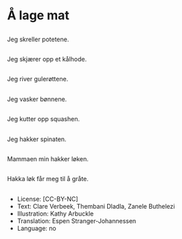 # Å lage mat

##
Jeg skreller potetene.

##
Jeg skjærer opp et kålhode.

##
Jeg river gulerøttene.

##
Jeg vasker bønnene.

##
Jeg kutter opp squashen.

##
Jeg hakker spinaten.

##
Mammaen min hakker løken.

##
Hakka løk får meg til å gråte.

##
* License: [CC-BY-NC]
* Text: Clare Verbeek, Thembani Dladla, Zanele Buthelezi
* Illustration: Kathy Arbuckle
* Translation: Espen Stranger-Johannessen
* Language: no

